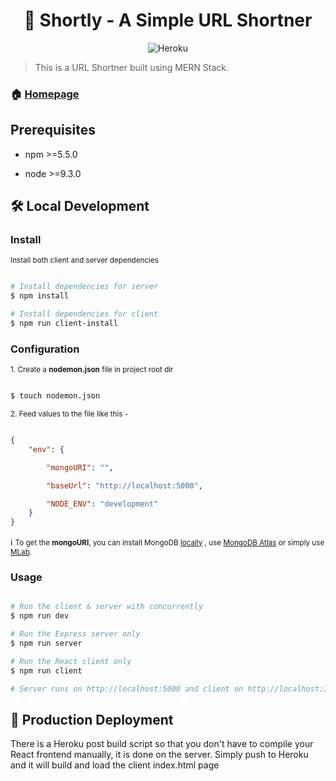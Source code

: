 <h1 align="center">🔗 Shortly - A Simple URL Shortner </h1>
<div align="center">

![Heroku](https://pyheroku-badge.herokuapp.com/?app=url-shortly&style=flat)

</div>

> This is a URL Shortner built using MERN Stack.

### 🏠 [Homepage](http://url-shortly.herokuapp.com)

## Prerequisites

- npm >=5.5.0 

- node >=9.3.0

## 🛠 Local Development

### Install

<small> Install both client and server dependencies </small>

```bash

# Install dependencies for server
$ npm install

# Install dependencies for client
$ npm run client-install

```

### Configuration

<small> 1. Create a **nodemon.json** file in project root dir </small>

```bash

$ touch nodemon.json

```

<small> 2. Feed values to the file like this - </small>

```json

{
    "env": {

        "mongoURI": "",

        "baseUrl": "http://localhost:5000",

        "NODE_ENV": "development"
    }
}

```

:information_source: <small> To get the **mongoURI**, you can install MongoDB [locally](https://docs.mongodb.com/manual/installation/) , use [MongoDB Atlas](https://docs.atlas.mongodb.com/getting-started/) or simply use [MLab](https://mlab.com/).</small>

### Usage

```bash

# Run the client & server with concurrently
$ npm run dev

# Run the Express server only
$ npm run server

# Run the React client only
$ npm run client

# Server runs on http://localhost:5000 and client on http://localhost:3000

```

## 🚀 Production Deployment

There is a Heroku post build script so that you don't have to compile your React frontend manually, it is done on the server. Simply push to Heroku and it will build and load the client index.html page

